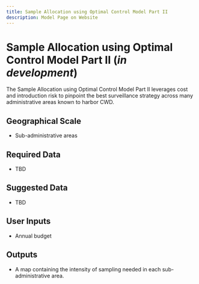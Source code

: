 ```yaml
---
title: Sample Allocation using Optimal Control Model Part II
description: Model Page on Website
---
```


# Sample Allocation using Optimal Control Model Part II (*in development*)

The Sample Allocation using Optimal Control Model Part II leverages cost and introduction risk to pinpoint the best surveillance strategy across many administrative areas known to harbor CWD.

## Geographical Scale
* Sub-administrative areas

## Required Data
* TBD

## Suggested Data
* TBD

## User Inputs
* Annual budget

## Outputs
* A map containing the intensity of sampling needed in each sub-administrative area.

